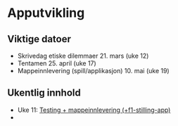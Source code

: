 # Apputvikling

## Viktige datoer

- Skrivedag etiske dilemmaer 21. mars (uke 12)
- Tentamen 25. april (uke 17)
- Mappeinnlevering (spill/applikasjon) 10. mai (uke 19)

## Ukentlig innhold

- Uke 11: [Testing + mappeinnlevering (+f1-stilling-app)](./uke11)
- 
